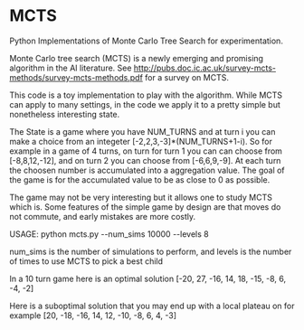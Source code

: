 # MCTS
Python Implementations of Monte Carlo Tree Search for experimentation.  

Monte Carlo tree search (MCTS) is a newly emerging and promising algorithm in the AI literature.  See http://pubs.doc.ic.ac.uk/survey-mcts-methods/survey-mcts-methods.pdf for a survey on MCTS. 

This code is a toy implementation to play with the algorithm.  While MCTS can apply to many settings, in the code we apply it to a pretty simple but nonetheless interesting state.  

The State is a game where you have NUM_TURNS and at turn i you can make
a choice from an integeter [-2,2,3,-3]*(NUM_TURNS+1-i).  So for example in a game of 4 turns, on turn for turn 1 you can can choose from [-8,8,12,-12], and on turn 2 you can choose from [-6,6,9,-9].  At each turn the choosen number is accumulated into a aggregation value.  The goal of the game is for the accumulated value to be as close to 0 as possible.

The game may not be very interesting but it allows one to study MCTS which is.  Some features of the simple game by design are that moves do not commute, and early mistakes are more costly.  

USAGE:
python mcts.py --num_sims 10000 --levels 8

num_sims is the number of simulations to perform, and levels is the number of times to use MCTS to pick a best child 


In a 10 turn game here is an optimal solution
[-20, 27, -16, 14, 18, -15, -8, 6, -4, -2]

Here is a suboptimal solution that you may end up with a local plateau on for example
[20, -18, -16, 14, 12, -10, -8, 6, 4, -3]

